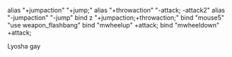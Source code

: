 alias "+jumpaction" "+jump;"
alias "+throwaction" "-attack; -attack2"
alias "-jumpaction" "-jump" 
bind z "+jumpaction;+throwaction;"
bind "mouse5" "use weapon_flashbang"
bind "mwheelup" +attack;
bind "mwheeldown" +attack;

Lyosha gay
